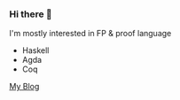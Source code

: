 ### Hi there 👋

I'm mostly interested in FP & proof language
- Haskell
- Agda
- Coq 

[My Blog](https://damhiya.github.io/)
